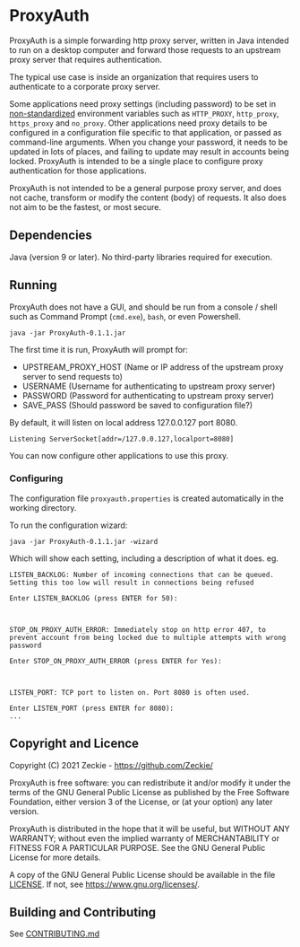 # ProxyAuth

ProxyAuth is a simple forwarding http proxy server, written in Java intended to run on a desktop computer and forward
those requests to an upstream proxy server that requires authentication.

The typical use case is inside an organization that requires users to authenticate to a corporate proxy server.

Some applications need proxy settings (including password) to be set in
[non-standardized](https://about.gitlab.com/blog/2021/01/27/we-need-to-talk-no-proxy/) environment variables such
as `HTTP_PROXY`, `http_proxy`, `https_proxy` and `no_proxy`. Other applications need proxy details to be configured in a
configuration file specific to that application, or passed as command-line arguments. When you change your password, it
needs to be updated in lots of places, and failing to update may result in accounts being locked. ProxyAuth is intended
to be a single place to configure proxy authentication for those applications.

ProxyAuth is not intended to be a general purpose proxy server, and does not cache, transform or modify the content
(body) of requests. It also does not aim to be the fastest, or most secure.

## Dependencies

Java (version 9 or later). No third-party libraries required for execution.

## Running

ProxyAuth does not have a GUI, and should be run from a console / shell such as Command Prompt (`cmd.exe`), `bash`, or
even Powershell.

```
java -jar ProxyAuth-0.1.1.jar
```

The first time it is run, ProxyAuth will prompt for:

- UPSTREAM_PROXY_HOST (Name or IP address of the upstream proxy server to send requests to)
- USERNAME (Username for authenticating to upstream proxy server)
- PASSWORD (Password for authenticating to upstream proxy server)
- SAVE_PASS (Should password be saved to configuration file?)

By default, it will listen on local address 127.0.0.127 port 8080.

```
Listening ServerSocket[addr=/127.0.0.127,localport=8080]
```

You can now configure other applications to use this proxy.

### Configuring

The configuration file `proxyauth.properties` is created automatically in the working directory.

To run the configuration wizard:

```
java -jar ProxyAuth-0.1.1.jar -wizard
```

Which will show each setting, including a description of what it does. eg.

```
LISTEN_BACKLOG: Number of incoming connections that can be queued. Setting this too low will result in connections being refused

Enter LISTEN_BACKLOG (press ENTER for 50):



STOP_ON_PROXY_AUTH_ERROR: Immediately stop on http error 407, to prevent account from being locked due to multiple attempts with wrong password

Enter STOP_ON_PROXY_AUTH_ERROR (press ENTER for Yes):



LISTEN_PORT: TCP port to listen on. Port 8080 is often used.

Enter LISTEN_PORT (press ENTER for 8080):
...
```

## Copyright and Licence

Copyright (C) 2021 Zeckie - https://github.com/Zeckie/

ProxyAuth is free software: you can redistribute it and/or modify it under the terms of the GNU General Public License
as published by the Free Software Foundation, either version 3 of the License, or
(at your option) any later version.

ProxyAuth is distributed in the hope that it will be useful, but WITHOUT ANY WARRANTY; without even the implied warranty
of MERCHANTABILITY or FITNESS FOR A PARTICULAR PURPOSE. See the GNU General Public License for more details.

A copy of the GNU General Public License should be available in the file [LICENSE](LICENSE). If not,
see <https://www.gnu.org/licenses/>.

## Building and Contributing

See [CONTRIBUTING.md](CONTRIBUTING.md)
